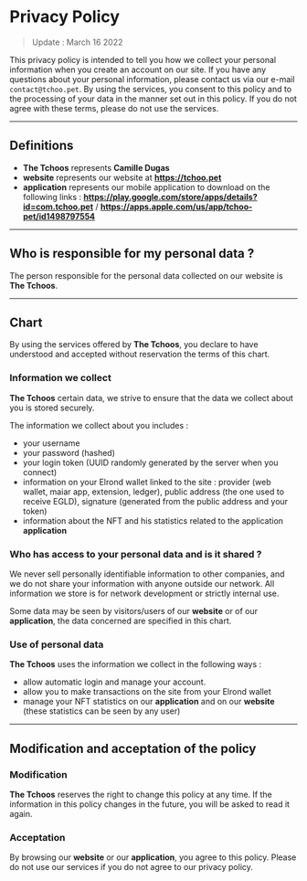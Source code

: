 # Privacy Policy

> Update : March 16 2022

This privacy policy is intended to tell you how we collect your personal information when you create an account on our site. If you have any questions about your personal information, please contact us via our e-mail ``contact@tchoo.pet``. By using the services, you consent to this policy and to the processing of your data in the manner set out in this policy. If you do not agree with these terms, please do not use the services.

---

## Definitions 

- **The Tchoos** represents **Camille Dugas**
- **website** represents our website at **https://tchoo.pet**
- **application** represents our mobile application to download on the following links : **https://play.google.com/store/apps/details?id=com.tchoo.pet** / **https://apps.apple.com/us/app/tchoo-pet/id1498797554**

---

## Who is responsible for my personal data ?

The person responsible for the personal data collected on our website is **The Tchoos**.

---

## Chart

By using the services offered by **The Tchoos**, you declare to have understood and accepted without reservation the terms of this chart.

### Information we collect

**The Tchoos** certain data, we strive to ensure that the data we collect about you is stored securely. 

The information we collect about you includes :
- your username
- your password (hashed)
- your login token (UUID randomly generated by the server when you connect)
- information on your Elrond wallet linked to the site : provider (web wallet, maiar app, extension, ledger), public address (the one used to receive EGLD), signature (generated from the public address and your token)
- information about the NFT and his statistics related to the application **application**

### Who has access to your personal data and is it shared ?
We never sell personally identifiable information to other companies, and we do not share your information with anyone outside our network. All information we store is for network development or strictly internal use. 

Some data may be seen by visitors/users of our **website** or of our **application**, the data concerned are specified in this chart.

### Use of personal data

**The Tchoos** uses the information we collect in the following ways :
- allow automatic login and manage your account.
- allow you to make transactions on the site from your Elrond wallet
- manage your NFT statistics on our **application** and on our **website** (these statistics can be seen by any user)

---

## Modification and acceptation of the policy

### Modification
**The Tchoos** reserves the right to change this policy at any time. If the information in this policy changes in the future, you will be asked to read it again.

### Acceptation 

By browsing our **website** or our **application**, you agree to this policy. Please do not use our services if you do not agree to our privacy policy. 